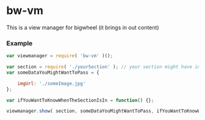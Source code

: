bw-vm
=====

This is a view manager for bigwheel (it brings in out content)


### Example
```javascript
var viewmanager = require( 'bw-vm' )();

var section = require( './yourSection' ); // your section might have init, aniIn, aniOut, destroy, resize
var someDataYouMightWantToPass = {

	imgUrl: './someImage.jpg'	
};

var ifYouWantToKnowWhenTheSectionIsIn = function() {};

viewmanager.show( section, someDataYouMightWantToPass, ifYouWantToKnowWhenTheSectionIsIn );
```
